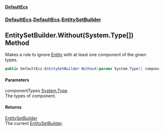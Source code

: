 #### [DefaultEcs](./index.md 'index')
### [DefaultEcs](./index.md 'index').[DefaultEcs](./DefaultEcs.md 'DefaultEcs').[EntitySetBuilder](./DefaultEcs-EntitySetBuilder.md 'DefaultEcs.EntitySetBuilder')
## EntitySetBuilder.Without(System.Type[]) Method
Makes a rule to ignore [Entity](./DefaultEcs-Entity.md 'DefaultEcs.Entity') with at least one component of the given types.  
```C#
public DefaultEcs.EntitySetBuilder Without(params System.Type[] componentTypes);
```
#### Parameters
<a name='DefaultEcs-EntitySetBuilder-Without(System-Type--)-componentTypes'></a>
componentTypes [System.Type](https://docs.microsoft.com/en-us/dotnet/api/System.Type 'System.Type')  
The types of component.  
#### Returns
[EntitySetBuilder](./DefaultEcs-EntitySetBuilder.md 'DefaultEcs.EntitySetBuilder')  
The current [EntitySetBuilder](./DefaultEcs-EntitySetBuilder.md 'DefaultEcs.EntitySetBuilder').  
